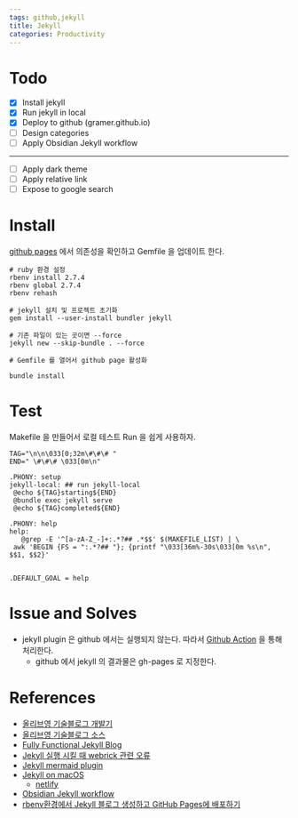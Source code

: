 ```yaml
---
tags: github,jekyll 
title: Jekyll
categories: Productivity
---
```


# Todo

- [x] Install jekyll
- [x] Run jekyll in local
- [x] Deploy to github (gramer.github.io)
- [ ] Design categories
- [ ] Apply Obsidian Jekyll workflow

---

- [ ] Apply dark theme
- [ ] Apply relative link
- [ ] Expose to google search

# Install

[github pages](https://rubygems.org/gems/github-pages) 에서 의존성을 확인하고 Gemfile 을 업데이트 한다.

```shell
# ruby 환경 설정
rbenv install 2.7.4
rbenv global 2.7.4
rbenv rehash

# jekyll 설치 및 프로젝트 초기화
gem install --user-install bundler jekyll

# 기존 파일이 있는 곳이면 --force 
jekyll new --skip-bundle . --force

# Gemfile 를 열어서 github page 활성화 

bundle install
```

# Test

Makefile 을 만들어서 로컬 테스트 Run 을 쉽게 사용하자.

```make
TAG="\n\n\033[0;32m\#\#\# "  
END=" \#\#\# \033[0m\n"  
  
.PHONY: setup  
jekyll-local: ## run jekyll-local  
 @echo ${TAG}starting${END}  
 @bundle exec jekyll serve  
 @echo ${TAG}completed${END}  
  
.PHONY: help  
help:  
   @grep -E '^[a-zA-Z_-]+:.*?## .*$$' $(MAKEFILE_LIST) | \  
 awk 'BEGIN {FS = ":.*?## "}; {printf "\033[36m%-30s\033[0m %s\n", $$1, $$2}'  
  
  
.DEFAULT_GOAL = help
```

# Issue and Solves

- jekyll plugin 은 github 에서는 실행되지 않는다. 따라서 [Github Action](https://github.com/jeffreytse/jekyll-deploy-action) 을 통해 처리한다.
	- github 에서 jekyll 의 결과물은 gh-pages 로 지정한다. 

# References


- [올리브영 기술블로그 개발기](https://tech.oliveyoung.co.kr/tech/2011091042/)
- [올리브영 기술블로그 소스](https://github.com/oy-alldev/oy-alldev.github.io)
- [Fully Functional Jekyll Blog](https://www.sitepoint.com/fully-functional-jekyll-blog/)
- [Jekyll 실행 시킬 때 webrick 관련 오류](https://junho85.pe.kr/1850)
- [Jekyll mermaid plugin](https://github.com/jasonbellamy/jekyll-mermaid)
- [Jekyll on macOS](https://jekyllrb.com/docs/installation/macos/)
  - [netlify](https://app.netlify.com/)
- [Obsidian Jekyll workflow](https://refinedmind.co/obsidian-jekyll-workflow)
- [rbenv환경에서 Jekyll 블로그 생성하고 GitHub Pages에 배포하기](https://lhy.kr/create-jekyll-blog-using-rbenv-and-github-pages)
